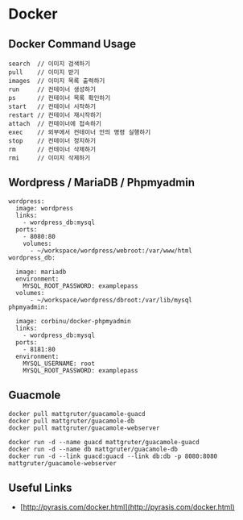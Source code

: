 # Docker


## Docker Command Usage
```
search 	// 이미지 검색하기
pull 	// 이미지 받기
images 	// 이미지 목록 출력하기
run 	// 컨테이너 생성하기
ps 	    // 컨테이너 목록 확인하기
start 	// 컨테이너 시작하기
restart // 컨테이너 재시작하기
attach 	// 컨테이너에 접속하기
exec 	// 외부에서 컨테이너 안의 명령 실행하기
stop 	// 컨테이너 정지하기
rm 	    // 컨테이너 삭제하기
rmi 	// 이미지 삭제하기

```

## Wordpress / MariaDB / Phpmyadmin
```
wordpress:
  image: wordpress
  links:
    - wordpress_db:mysql
  ports:
    - 8080:80
    volumes:
      - ~/workspace/wordpress/webroot:/var/www/html
wordpress_db: 

  image: mariadb
  environment:
    MYSQL_ROOT_PASSWORD: examplepass
  volumes:
      - ~/workspace/wordpress/dbroot:/var/lib/mysql
phpmyadmin: 

  image: corbinu/docker-phpmyadmin
  links:
    - wordpress_db:mysql
  ports:
    - 8181:80
  environment:
    MYSQL_USERNAME: root
    MYSQL_ROOT_PASSWORD: examplepass
```



## Guacmole
```
docker pull mattgruter/guacamole-guacd
docker pull mattgruter/guacamole-db
docker pull mattgruter/guacamole-webserver
```

```
docker run -d --name guacd mattgruter/guacamole-guacd
docker run -d --name db mattgruter/guacamole-db
docker run -d --link guacd:guacd --link db:db -p 8080:8080 mattgruter/guacamole-webserver
```

## Useful Links
- [http://pyrasis.com/docker.html](http://pyrasis.com/docker.html)
